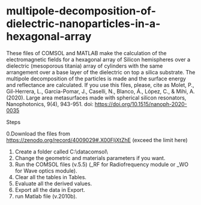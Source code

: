 # multipole-decomposition-of-dielectric-nanoparticles-in-a-hexagonal-array
These files of COMSOL and MATLAB make the calculation of the electromagnetic fields for a hexagonal array of Silicon hemispheres over a dielectric (mesoporous titania) array of cylinders with the same arrangement over a base layer of the dielectric on top a silica substrate. The multipole decomposition of the particles is made and the surface energy and reflectance are calculated.  If you use this files, please, cite as Molet, P., Gil-Herrera, L., Garcia-Pomar, J., Caselli, N., Blanco, Á., López, C., &amp; Mihi, A. (2020). Large area metasurfaces made with spherical silicon resonators, Nanophotonics, 9(4), 943-951. doi: https://doi.org/10.1515/nanoph-2020-0035  

Steps

0.Download the files from https://zenodo.org/record/4009029#.X00FljXtZhE (exceed the limit here)
1. Create a folder called C:\datacomsol\ 
2. Change the geometric and materials parameters if you want. 
3. Run the COMSOL files (v.5.5) (_RF for Radiofrequency module or _WO for Wave optics module). 
4. Clear all the tables in Tables. 
5. Evaluate all the derived values. 
6. Export all the data in Export. 
7. run Matlab file (v.2010b).
